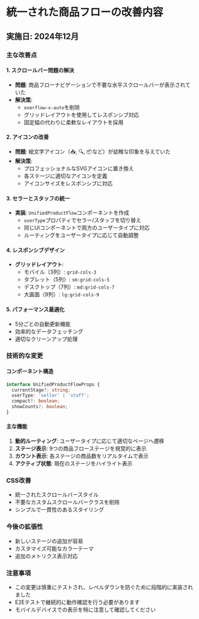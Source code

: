 # 統一された商品フローの改善内容

## 実施日: 2024年12月

### 主な改善点

#### 1. スクロールバー問題の解決
- **問題**: 商品フローナビゲーションで不要な水平スクロールバーが表示されていた
- **解決策**: 
  - `overflow-x-auto`を削除
  - グリッドレイアウトを使用してレスポンシブ対応
  - 固定幅の代わりに柔軟なレイアウトを採用

#### 2. アイコンの改善
- **問題**: 絵文字アイコン（📥, 🔍, 📦など）が幼稚な印象を与えていた
- **解決策**: 
  - プロフェッショナルなSVGアイコンに置き換え
  - 各ステージに適切なアイコンを定義
  - アイコンサイズをレスポンシブに対応

#### 3. セラーとスタッフの統一
- **実装**: `UnifiedProductFlow`コンポーネントを作成
  - `userType`プロパティでセラー/スタッフを切り替え
  - 同じUIコンポーネントで両方のユーザータイプに対応
  - ルーティングをユーザータイプに応じて自動調整

#### 4. レスポンシブデザイン
- **グリッドレイアウト**:
  - モバイル（3列）: `grid-cols-3`
  - タブレット（5列）: `sm:grid-cols-5`
  - デスクトップ（7列）: `md:grid-cols-7`
  - 大画面（9列）: `lg:grid-cols-9`

#### 5. パフォーマンス最適化
- 5分ごとの自動更新機能
- 効率的なデータフェッチング
- 適切なクリーンアップ処理

### 技術的な変更

#### コンポーネント構造
```typescript
interface UnifiedProductFlowProps {
  currentStage?: string;
  userType: 'seller' | 'staff';
  compact?: boolean;
  showCounts?: boolean;
}
```

#### 主な機能
1. **動的ルーティング**: ユーザータイプに応じて適切なページへ遷移
2. **ステージ表示**: 9つの商品フローステージを視覚的に表示
3. **カウント表示**: 各ステージの商品数をリアルタイムで表示
4. **アクティブ状態**: 現在のステージをハイライト表示

### CSS改善
- 統一されたスクロールバースタイル
- 不要なカスタムスクロールバークラスを削除
- シンプルで一貫性のあるスタイリング

### 今後の拡張性
- 新しいステージの追加が容易
- カスタマイズ可能なカラーテーマ
- 追加のメトリクス表示対応

### 注意事項
- この変更は慎重にテストされ、レベルダウンを防ぐために段階的に実装されました
- E2Eテストで継続的に動作確認を行う必要があります
- モバイルデバイスでの表示を特に注意して確認してください 